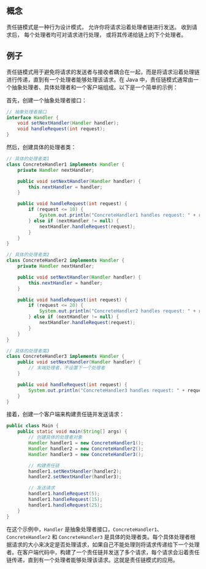 ## 概念
责任链模式是一种行为设计模式， 允许你将请求沿着处理者链进行发送。 收到请求后， 每个处理者均可对请求进行处理， 或将其传递给链上的下个处理者。

## 例子
责任链模式用于避免将请求的发送者与接收者耦合在一起，而是将请求沿着处理链进行传递，直到有一个处理者能够处理该请求。在 Java 中，责任链模式通常由一个抽象处理者、具体处理者和一个客户端组成。以下是一个简单的示例：

首先，创建一个抽象处理者接口：

```java
// 抽象处理者接口
interface Handler {
    void setNextHandler(Handler handler);
    void handleRequest(int request);
}
```

然后，创建具体的处理者类：

```java
// 具体的处理者类1
class ConcreteHandler1 implements Handler {
    private Handler nextHandler;

    public void setNextHandler(Handler handler) {
        this.nextHandler = handler;
    }

    public void handleRequest(int request) {
        if (request <= 10) {
            System.out.println("ConcreteHandler1 handles request: " + request);
        } else if (nextHandler != null) {
            nextHandler.handleRequest(request);
        }
    }
}

// 具体的处理者类2
class ConcreteHandler2 implements Handler {
    private Handler nextHandler;

    public void setNextHandler(Handler handler) {
        this.nextHandler = handler;
    }

    public void handleRequest(int request) {
        if (request <= 20) {
            System.out.println("ConcreteHandler2 handles request: " + request);
        } else if (nextHandler != null) {
            nextHandler.handleRequest(request);
        }
    }
}

// 具体的处理者类3
class ConcreteHandler3 implements Handler {
    public void setNextHandler(Handler handler) {
        // 末端处理者，不设置下一个处理者
    }

    public void handleRequest(int request) {
        System.out.println("ConcreteHandler3 handles request: " + request);
    }
}
```

接着，创建一个客户端来构建责任链并发送请求：

```java
public class Main {
    public static void main(String[] args) {
        // 创建具体的处理者对象
        Handler handler1 = new ConcreteHandler1();
        Handler handler2 = new ConcreteHandler2();
        Handler handler3 = new ConcreteHandler3();

        // 构建责任链
        handler1.setNextHandler(handler2);
        handler2.setNextHandler(handler3);

        // 发送请求
        handler1.handleRequest(5);
        handler1.handleRequest(15);
        handler1.handleRequest(25);
    }
}
```

在这个示例中，`Handler` 是抽象处理者接口，`ConcreteHandler1`、`ConcreteHandler2` 和 `ConcreteHandler3` 是具体的处理者类。每个具体处理者根据请求的大小来决定是否处理请求，如果自己不能处理则将请求传递给下一个处理者。在客户端代码中，构建了一个责任链并发送了多个请求，每个请求会沿着责任链传递，直到有一个处理者能够处理该请求。这就是责任链模式的应用。